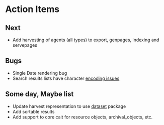 
# Action Items

## Next

+ Add harvesting of agents (all types) to export, genpages, indexing and servepages

## Bugs

+ Single Date rendering bug
+ Search results lists have character [encoding issues](http://archives.caltech.edu/search/basic/?q=Marble&-search.x=7&-search.y=0)

## Some day, Maybe list

+ Update harvest representation to use [dataset](https://caltechlibrary.github.io/dataset) package
+ Add sortable results
+ Add support to core cait for resource objects, archival_objects, etc.

